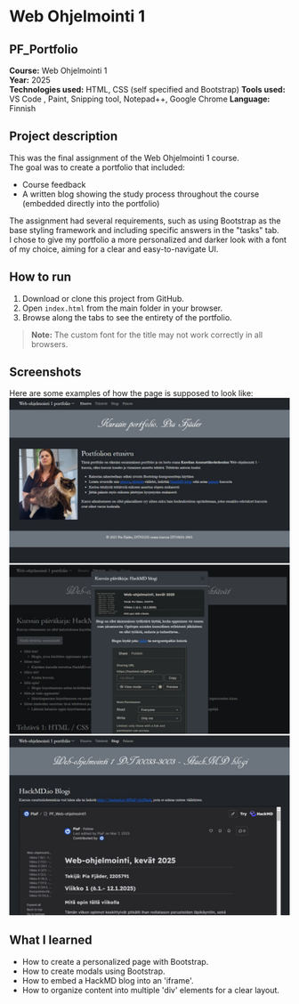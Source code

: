 # Web Ohjelmointi 1
## PF_Portfolio

**Course:** Web Ohjelmointi 1  
**Year:** 2025  
**Technologies used:** HTML, CSS (self specified and Bootstrap)
**Tools used:** VS Code , Paint, Snipping tool, Notepad++, Google Chrome
**Language:** Finnish  

## Project description
This was the final assignment of the Web Ohjelmointi 1 course.  
The goal was to create a portfolio that included:
- Course feedback
- A written blog showing the study process throughout the course (embedded directly into the portfolio)

The assignment had several requirements, such as using Bootstrap as the base styling framework and including specific answers in the "tasks" tab.  
I chose to give my portfolio a more personalized and darker look with a font of my choice, aiming for a clear and easy-to-navigate UI.

## How to run
1. Download or clone this project from GitHub.
3. Open `index.html` from the main folder in your browser.
4. Browse along the tabs to see the entirety of the portfolio.
> **Note:** The custom font for the title may not work correctly in all browsers.

## Screenshots
Here are some examples of how the page is supposed to look like:  
![Screenshot of the main view](photos/task6_1.jpg)
![Screenshot of one of the modales](photos/task6_2.jpg)
![Screenshot of the blog part](photos/task6_3.jpg)

## What I learned
- How to create a personalized page with Bootstrap.
- How to create modals using Bootstrap.
- How to embed a HackMD blog into an 'iframe'.
- How to organize content into multiple 'div' elements for a clear layout.